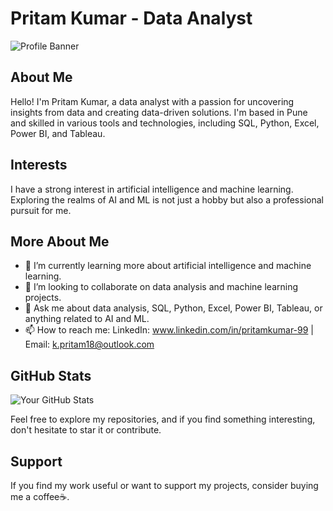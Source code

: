 # Pritam Kumar - Data Analyst

![Profile Banner](link-to-your-profile-banner-image)

## About Me

Hello! I'm Pritam Kumar, a data analyst with a passion for uncovering insights from data and creating data-driven solutions. I'm based in Pune and skilled in various tools and technologies, including SQL, Python, Excel, Power BI, and Tableau.

## Interests

I have a strong interest in artificial intelligence and machine learning. Exploring the realms of AI and ML is not just a hobby but also a professional pursuit for me.

## More About Me

- 🌱 I’m currently learning more about artificial intelligence and machine learning.
- 👯 I’m looking to collaborate on data analysis and machine learning projects.
- 💬 Ask me about data analysis, SQL, Python, Excel, Power BI, Tableau, or anything related to AI and ML.
- 📫 How to reach me: LinkedIn: www.linkedin.com/in/pritamkumar-99 | Email: k.pritam18@outlook.com
  

## GitHub Stats

![Your GitHub Stats](link-to-your-github-stats)

Feel free to explore my repositories, and if you find something interesting, don't hesitate to star it or contribute.

## Support

If you find my work useful or want to support my projects, consider buying me a coffee☕.
